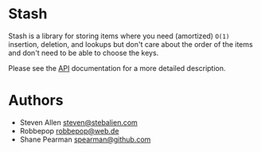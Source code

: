 # Stash

Stash is a library for storing items where you need (amortized) `O(1)`
insertion, deletion, and lookups but don't care about the order of the items and
don't need to be able to choose the keys.

Please see the [API](https://stebalien.github.io/stash-rs/stash/)
documentation for a more detailed description.

# Authors

* Steven Allen <steven@stebalien.com>
* Robbepop <robbepop@web.de>
* Shane Pearman <spearman@github.com>
